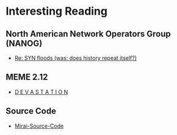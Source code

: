 # Interesting Reading
## North American Network Operators Group (NANOG)
* [Re: SYN floods (was: does history repeat itself?)](https://www.nanog.org/mailinglist/mailarchives/old_archive/1996-09/threads.html#00233)

## MEME 2.12
* [D E V A S T A T I O N](http://memex.org/meme2-12.html)

## Source Code
* [Mirai-Source-Code](https://github.com/jgamblin/Mirai-Source-Code)
